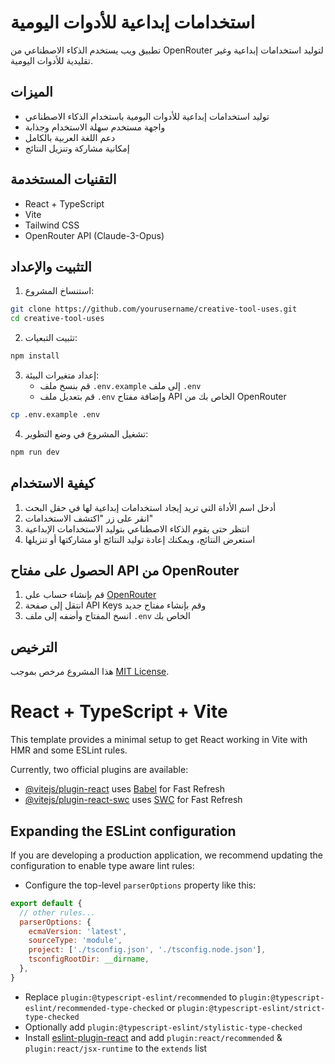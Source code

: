 # استخدامات إبداعية للأدوات اليومية

تطبيق ويب يستخدم الذكاء الاصطناعي من OpenRouter لتوليد استخدامات إبداعية وغير تقليدية للأدوات اليومية.

## الميزات

- توليد استخدامات إبداعية للأدوات اليومية باستخدام الذكاء الاصطناعي
- واجهة مستخدم سهلة الاستخدام وجذابة
- دعم اللغة العربية بالكامل
- إمكانية مشاركة وتنزيل النتائج

## التقنيات المستخدمة

- React + TypeScript
- Vite
- Tailwind CSS
- OpenRouter API (Claude-3-Opus)

## التثبيت والإعداد

1. استنساخ المشروع:
```bash
git clone https://github.com/yourusername/creative-tool-uses.git
cd creative-tool-uses
```

2. تثبيت التبعيات:
```bash
npm install
```

3. إعداد متغيرات البيئة:
   - قم بنسخ ملف `.env.example` إلى ملف `.env`
   - قم بتعديل ملف `.env` وإضافة مفتاح API الخاص بك من OpenRouter

```bash
cp .env.example .env
```

4. تشغيل المشروع في وضع التطوير:
```bash
npm run dev
```

## كيفية الاستخدام

1. أدخل اسم الأداة التي تريد إيجاد استخدامات إبداعية لها في حقل البحث
2. انقر على زر "اكتشف الاستخدامات"
3. انتظر حتى يقوم الذكاء الاصطناعي بتوليد الاستخدامات الإبداعية
4. استعرض النتائج، ويمكنك إعادة توليد النتائج أو مشاركتها أو تنزيلها

## الحصول على مفتاح API من OpenRouter

1. قم بإنشاء حساب على [OpenRouter](https://openrouter.ai/)
2. انتقل إلى صفحة API Keys وقم بإنشاء مفتاح جديد
3. انسخ المفتاح وأضفه إلى ملف `.env` الخاص بك

## الترخيص

هذا المشروع مرخص بموجب [MIT License](LICENSE).

# React + TypeScript + Vite

This template provides a minimal setup to get React working in Vite with HMR and some ESLint rules.

Currently, two official plugins are available:

- [@vitejs/plugin-react](https://github.com/vitejs/vite-plugin-react/blob/main/packages/plugin-react/README.md) uses [Babel](https://babeljs.io/) for Fast Refresh
- [@vitejs/plugin-react-swc](https://github.com/vitejs/vite-plugin-react-swc) uses [SWC](https://swc.rs/) for Fast Refresh

## Expanding the ESLint configuration

If you are developing a production application, we recommend updating the configuration to enable type aware lint rules:

- Configure the top-level `parserOptions` property like this:

```js
export default {
  // other rules...
  parserOptions: {
    ecmaVersion: 'latest',
    sourceType: 'module',
    project: ['./tsconfig.json', './tsconfig.node.json'],
    tsconfigRootDir: __dirname,
  },
}
```

- Replace `plugin:@typescript-eslint/recommended` to `plugin:@typescript-eslint/recommended-type-checked` or `plugin:@typescript-eslint/strict-type-checked`
- Optionally add `plugin:@typescript-eslint/stylistic-type-checked`
- Install [eslint-plugin-react](https://github.com/jsx-eslint/eslint-plugin-react) and add `plugin:react/recommended` & `plugin:react/jsx-runtime` to the `extends` list

